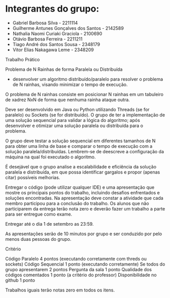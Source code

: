 # Integrantes do grupo:
  - Gabriel Barbosa Silva - 2211114
  - Guilherme Antunes Gonçalves dos Santos - 2142589
  - Nathalia Naomi Curiaki Graciola - 2100690
  - Otávio Barbosa Ferreira - 2211211
  - Tiago André dos Santos Sousa - 2348179
  - Vitor Elias Nakagawa Leme - 2348209 

Trabalho Prático

Problema de N Rainhas de forma Paralela ou Distribuída

- desenvolver um algoritmo distribuído/paralelo para resolver o problema de N rainhas, visando minimizar o tempo de execução.

O problema de N rainhas consiste em posicionar N rainhas em um tabuleiro de xadrez NxN de forma que nenhuma rainha ataque outra. 

Deve ser desenvolvido em Java ou Python utilizando Threads (se for paralelo) ou Sockets (se for distribuído).
O grupo de ter a implementação de uma solução sequencial para validar a lógica do algoritmo; após desenvolver e otimizar uma solução paralela ou distribuída para o problema.

O grupo deve testar a solução sequencial em diferentes tamanhos de N para obter uma linha de base e comparar o tempo de execução com a solução paralela/distribuídas.
Lembrem-se de deescreve a configuração da máquina na qual foi executado o algoritmo.

É desejável que o grupo analise a escalabilidade e eficiência da solução paralela e distribuída, em que possa identificar gargalos e propor (apenas citar) possíveis melhorias.

Entregar o código (pode utilizar qualquer IDE) e uma apresentação que mostre os principais pontos do trabalho, incluindo desafios enfrentados e soluções encontradas.
Na apresentação deve constar a atividade que cada membro participou para a conclusão do trabalho. 
Os alunos que não participarem da entrega terão nota zero e deverão fazer um trabalho a parte para ser entregue como exame.

Entregar até o dia 1 de setembro as 23:59.

As apresentações serão de 10 minutos por grupo e ser conduzido por pelo menos duas pessoas do grupo.

Critério

Código Paralelo 4 pontos (executando corretamente com threds ou sockets)
Código Sequencial 1 ponto (executando corretamente)
Se todos do grupo apresentarem 2 pontos
Pergunta da sala 1 ponto
Qualidade dos códigos comentados 1 ponto (a critério do professor)
Disponibilidade no github 1 ponto

Trabalhos iguais terão notas zero em todos os itens.
